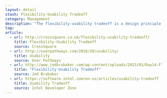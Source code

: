 ```yaml
---
layout: detail
stash: Flexibility-Usability Tradeoff
category: Management
description: "The flexibility-usability tradeoff is a design principle maintaining that, as the flexibility of a system increases, its usability decreases. The tradeoff exists because accommodating flexibility requires satisfying a larger set of requirements, which results in complexity and usability compromises"
tag:
article:
  - url: http://crosssquare.co.uk/flexibility-usability-tradeoff/
    title: Flexibility-Usability Tradeoff
    source: CrossSquare
  - url: http://userpathways.com/2010/10/usability/
    title: Usability
    source: User Pathways
  - url: http://www.jedbrubaker.com/wp-content/uploads/2013/03/Day14-FlexibilityUsability.pdf
    title: "Flexibility-Usability Tradeoff"
    source: Jed Brubaker
  - url: https://software.intel.com/en-us/articles/usability-tradeoff
    title: Usability Tradeoff
    source: Intel Developer Zone
---
```

